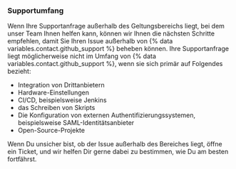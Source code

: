 
### Supportumfang

Wenn Ihre Supportanfrage außerhalb des Geltungsbereichs liegt, bei dem unser Team Ihnen helfen kann, können wir Ihnen die nächsten Schritte empfehlen, damit Sie Ihren Issue außerhalb von {% data variables.contact.github_support %} beheben können. Ihre Supportanfrage liegt möglicherweise nicht im Umfang von {% data variables.contact.github_support %}, wenn sie sich primär auf Folgendes bezieht:
- Integration von Drittanbietern
- Hardware-Einstellungen
- CI/CD, beispielsweise Jenkins
- das Schreiben von Skripts
- Die Konfiguration von externen Authentifizierungssystemen, beispielsweise SAML-Identitätsanbieter
- Open-Source-Projekte

Wenn Du unsicher bist, ob der Issue außerhalb des Bereiches liegt, öffne ein Ticket, und wir helfen Dir gerne dabei zu bestimmen, wie Du am besten fortfährst.
